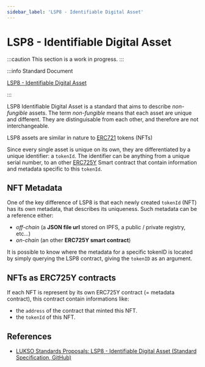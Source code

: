 ```yaml
---
sidebar_label: 'LSP8 - Identifiable Digital Asset'
---
```


# LSP8 - Identifiable Digital Asset

:::caution This section is a work in progress.
:::

:::info Standard Document

[LSP8 - Identifiable Digital Asset](https://github.com/lukso-network/LIPs/blob/main/LSPs/LSP-8-IdentifiableDigitalAsset.md)

:::

LSP8 Identifiable Digital Asset is a standard that aims to describe _non-fungible_ assets. The term _non-fungible_ means that each asset are unique and different. They are distinguisable from each other, and therefore are not interchangeable.

LSP8 assets are similar in nature to [ERC721](https://eips.ethereum.org/EIPS/eip-721) tokens (NFTs)

Since every single asset is unique on its own, they are differentiated by a unique identifier: a `tokenId`. The identifier can be anything from a unique serial number, to an other [ERC725Y](https://github.com/ERC725Alliance/ERC725/blob/main/docs/ERC-725.md#erc725y) Smart contract that contain information and metadata specific to this `tokenId`.

## NFT Metadata

One of the key difference of LSP8 is that each newly created `tokenId` (NFT) has its own metadata, that describes its uniqueness. Such metadata can be a reference either:

- _off-chain_ (a **JSON file url** stored on IPFS, a public / private registry, etc...)
- _on-chain_ (an other **ERC725Y smart contract**)

It is possible to know where the metadata for a specific tokenID is located by simply querying the LSP8 contract, giving the `tokenID` as an argument.

## NFTs as ERC725Y contracts

If each NFT is represent by its own ERC725Y contract (= metadata contract), this contract contain informations like:

- the `address` of the contract that minted this NFT.
- the `tokenId` of this NFT.

## References

- [LUKSO Standards Proposals: LSP8 - Identifiable Digital Asset (Standard Specification, GitHub)](https://github.com/lukso-network/LIPs/blob/main/LSPs/LSP-8-IdentifiableDigitalAsset.md)

